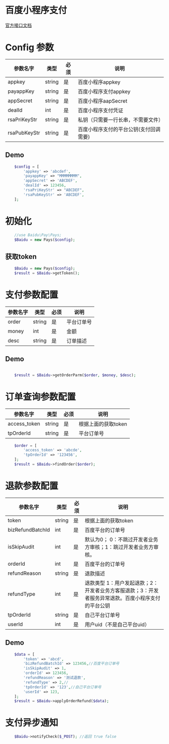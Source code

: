 # 百度小程序支付

[官方接口文档](https://smartprogram.baidu.com/docs/develop/function/parameter/)


# Config 参数
 | 参数名字     | 类型   | 必须 | 说明                                   |
 | ------------ | ------ | ---- | -------------------------------------- |
 | appkey       | string | 是   | 百度小程序appkey                       |
 | payappKey    | string | 是   | 百度小程序支付appkey                   |
 | appSecret    | string | 是   | 百度小程序aapSecret                    |
 | dealId       | int    | 是   | 百度小程序支付凭证                     |
 | rsaPriKeyStr | string | 是   | 私钥（只需要一行长串，不需要文件）     |
 | rsaPubKeyStr | string | 是   | 百度小程序支付的平台公钥(支付回调需要) |

## Demo
```php
	$config = [
		'appkey' => 'abcdef',
		'payappKey' => "MMMMMMMM",
		'appSecret' => 'ABCDEF',
		'dealId' => 123456,
		'rsaPriKeyStr' => "ABCDEF",
		'rsaPubKeyStr' => 'ABCDEF',
	];
```
# 初始化
```php
    //use Baidu\Pay\Pays;
    $Baidu = new Pays($config);
```
## 获取token
```php
    $Baidu = new Pays($config);
    $result = $Baidu->getToken();
```
# 支付参数配置
 | 参数名字 | 类型   | 必须 | 说明       |
 | -------- | ------ | ---- | ---------- |
 | order    | string | 是   | 平台订单号 |
 | money    | int    | 是   | 金额       |
 | desc     | string | 是   | 订单描述   |
## Demo
```php

	$result = $Baidu->getOrderParm($order, $money, $desc);

```
# 订单查询参数配置
 | 参数名字     | 类型   | 必须 | 说明                |
 | ------------ | ------ | ---- | ------------------- |
 | access_token | string | 是   | 根据上面的获取token |
 | tpOrderId    | string | 是   | 平台订单号          |

```php
    $order = [
		'access_token' => 'abcde',
		'tpOrderId' => '123456',
	];
    $result = $Baidu->findOrder($order);

```
# 退款参数配置
 | 参数名字         | 类型   | 必须 | 说明                                                                                               |
 | ---------------- | ------ | ---- | -------------------------------------------------------------------------------------------------- |
 | token            | string | 是   | 根据上面的获取token                                                                                |
 | bizRefundBatchId | int    | 是   | 百度平台的订单号                                                                                   |
 | isSkipAudit      | int    | 是   | 默认为0； 0：不跳过开发者业务方审核；1：跳过开发者业务方审核。                                     |
 | orderId          | int    | 是   | 百度平台的订单号                                                                                   |
 | refundReason     | string | 是   | 退款描述                                                                                           |
 | refundType       | int    | 是   | 退款类型 1：用户发起退款；2：开发者业务方客服退款；3：开发者服务异常退款。百度小程序支付的平台公钥 |
 | tpOrderId        | string | 是   | 自己平台订单号                                                                                     |
 | userId           | int    | 是   | 用户uid（不是自己平台uid）                                                                         |
## Demo
```php
    $data = [
		'token' => 'abcd',
		'bizRefundBatchId' => 123456,//百度平台订单号
		'isSkipAudit' => 1,
		'orderId' => 123456,
		'refundReason' => '测试退款',
		'refundType' => 2,//
		'tpOrderId' => '123',//自己平台订单号
		'userId' => 123,
	];
	$result = $Baidu->applyOrderRefund($data);

```
# 支付异步通知
```php
    $Baidu->notifyCheck($_POST); //返回 true false
```
